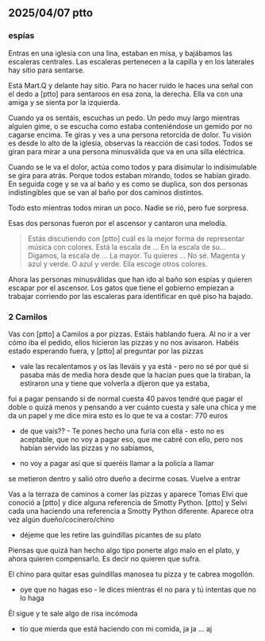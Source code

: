 ## 2025/04/07 ptto

### espías

Entras en una iglesia con una lina, estaban en misa, y bajábamos las escaleras centrales.
Las escaleras pertenecen a la capilla y en los laterales hay sitio para sentarse.

Está Mart.Q y delante hay sitio. Para no hacer ruido le haces una señal con el dedo a [ptto] para sentaroos en esa zona, la derecha.
Ella va con una amiga y se sienta por la izquierda. 

Cuando ya os sentáis, escuchas un pedo.
Un pedo muy largo mientras alguien gime, o se escucha como estaba conteniéndose un gemido por no cagarse encima.
Te giras y ves a una persona retorcida de dolor.
Tu visión es desde lo alto de la iglesia, observas la reacción de casi todos.
Todos se giran para mirar a una persona minusválida que va en una silla eléctrica.

Cuando se le va el dolor, actúa como todos y para disimular lo indisimulable se gira para atrás.
Porque todos estaban mirando, todos se habían girado.
En seguida coge y se va al baño y es como se duplica, son dos personas indistingibles que se van al baño por dos caminos distintos. 

Todo esto mientras todos miran un poco. Nadie se rió, pero fue sorpresa.

Esas dos personas fueron por el ascensor y cantaron una melodía.

> Estás discutiendo con [ptto] cuál es la mejor forma de representar música con colores.
> Está la escala de ... En la escala de su... Digamos, la escala de ... La mayor.
> Tu quieres ... No sé. Magenta y azul y verde. O azul y verde.
> Ella escoge otros colores. 

Ahora las personas minusválidas que han ido al baño son espías y quieren escapar por el ascensor.
Los gatos que tiene el gobierno empiezan a trabajar corriendo por las escaleras para identificar en qué piso ha bajado.

### 2 Camilos

Vas con [ptto] a Camilos a por pizzas.
Estáis hablando fuera.
Al no ir a ver cómo iba el pedido, ellos hicieron las pizzas y no nos avisaron.
Habéis estado esperando fuera, y [ptto] al preguntar por las pizzas

- vale las recalentamos y os las lleváis y ya está - pero no sé por qué si pasaba más de media hora desde que la hacían pues que la tiraban, la estiraron una y tiene que volverla a dijeron que ya estaba, 

fui a pagar pensando si de normal cuesta 40 pavos tendré que pagar el doble o quizá menos y pensando a ver cuánto cuesta y sale una chica y me da un papel y me dice mira esto es lo que te va a costar: 770 euros 

- de que vais?? - Te pones hecho una furia con ella - esto no es aceptable, que no voy a pagar eso, que me cabré con ello, pero nos habían servido las pizzas y no sabíamos,

- no voy a pagar así que si queréis llamar a la policía a llamar

se metieron dentro y salió otro dueño a decirme cosas.
Vuelve a entrar

Vas a la terraza de caminos a comer las pizzas y aparece Tomas Elvi que conoció a [ptto] y dice alguna referencia de Smotty Python.
[ptto] y Selvi cada una haciendo una referencia a Smotty Python diferente.
Aparece otra vez algún dueño/cocinero/chino

+ déjeme que les retire las guindillas picantes de su plato 

Piensas que quizá han hecho algo tipo ponerte algo malo en el plato, y ahora quieren compensarlo.
Es decir no quieren que sufra.

El chino para quitar esas guindillas manosea tu pizza y te cabrea mogollón.

- oye que no hagas eso - le dices mientras él no para y tú intentas que no lo haga

Él sigue y te sale algo de risa incómoda

- tío que mierda que está haciendo con mi comida, ja ja ... aj

